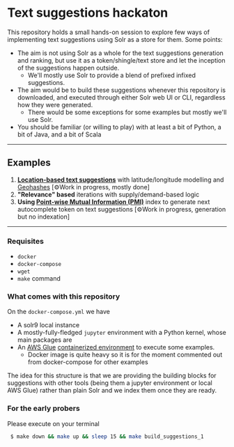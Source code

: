 # Text suggestions hackaton

This repository holds a small hands-on session to explore few ways of 
implementing text suggestions using Solr as a store for them. Some points:
- The aim is not using Solr as a whole for the text suggestions generation and ranking, but use it as a token/shingle/text store and let the inception of the suggestions happen outside.
  - We'll mostly use Solr to provide a blend of prefixed infixed suggestions.
- The aim would be to build these suggestions whenever this repository is downloaded, and executed through either Solr web UI or CLI, regardless how they were generated. 
  - There would be some exceptions for some examples but mostly we'll use Solr.
- You should be familiar (or willing to play) with at least a bit of Python, a bit of Java, and a bit of Scala

---
## Examples

1.  **[Location-based text suggestions](docs/example_1/README.md)** with latitude/longitude modelling and [Geohashes](https://en.wikipedia.org/wiki/Geohash) [⚙️Work in progress, mostly done]    
2.  **"Relevance" based** iterations with supply/demand-based logic  
3. **Using [Point-wise Mutual Information (PMI)](https://en.wikipedia.org/wiki/Pointwise_mutual_information)** index to
generate next autocomplete token on text suggestions [⚙️Work in progress, generation but no indexation]


---
### Requisites
 - `docker`
 - `docker-compose`
 - `wget`
 - `make` command
 
### What comes with this repository
On the `docker-compose.yml` we have
- A solr9 local instance
- A mostly-fully-fledged `jupyter` environment with a Python kernel, whose main packages are
- An [AWS Glue](https://aws.amazon.com/glue/) [containerized environment](https://docs.aws.amazon.com/glue/latest/dg/aws-glue-programming-etl-libraries.html) to execute some examples. 
  - Docker image is quite heavy so it is for the moment commented out from docker-compose for other examples

The idea for this structure is that we are providing the building blocks for suggestions with other tools (being them a jupyter environment or local AWS Glue) rather than plain Solr
and we index them once they are ready. 

### For the early probers
Please execute on your terminal

```bash
 $ make down && make up && sleep 15 && make build_suggestions_1
```

